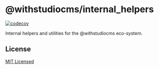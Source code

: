 # @withstudiocms/internal_helpers

[![codecov](https://codecov.io/github/withstudiocms/studiocms/graph/badge.svg?token=RN8LT1O5E2&component=withstudiocms_internal_helpers)](https://codecov.io/github/withstudiocms/studiocms)

Internal helpers and utilities for the @withstudiocms eco-system.

## License

[MIT Licensed](./LICENSE)